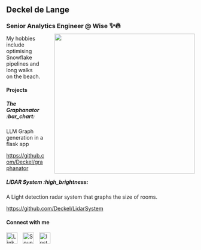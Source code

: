 <h2>Deckel de Lange</h2>
<h3 style="display: inline-block; margin: 0;">Senior Analytics Engineer @ Wise <span style="font-size: 1.2em;">✨🔥</span></h3>
<img align="right" src="https://viralviralvideos.com/wp-content/uploads/2014/06/GIF-Hacker.gif" width="375" style="vertical-align: middle; margin-left: 25px; margin-top: 10px;">

<p style="margin-right: 25px;">My hobbies include optimising Snowflake pipelines and long walks <br> on the beach.</p>

<h4>Projects</h4>
<h5>The Graphanator :bar_chart:</h5>
<p>LLM Graph generation in a flask app</p> 
<p><a href="https://github.com/Deckel/graphanator" target="_blank">https://github.com/Deckel/graphanator</a></p>

<h5>LiDAR System :high_brightness:</h5>
<p>A Light detection radar system that graphs the size of rooms.</p>
<p><a href="https://github.com/Deckel/LidarSystem" target="_blank">https://github.com/Deckel/LidarSystem</a></p>

<h4>Connect with me</h4>
<p>
<a href="https://www.linkedin.com/in/deckel"><img src="https://cdn-icons-png.flaticon.com/512/174/174857.png" alt="LinkedIn" width="30"></a>
<a href="https://soundcloud.com/deckel"><img src="https://cdn-icons-png.flaticon.com/512/145/145809.png" alt="SoundCloud" width="30" style="margin-left: 10px;"></a>
<a href="https://www.instagram.com/deckeldelange"><img src="https://cdn-icons-png.flaticon.com/512/174/174855.png" alt="Instagram" width="30" style="margin-left: 10px;"></a>
</p>

